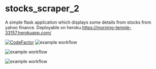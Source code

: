 # stocks_scraper_2
A simple flask application which displays some details from stocks from yahoo finance.
Deployable on heroku.https://morning-temple-33157.herokuapp.com/


[![CodeFactor](https://www.codefactor.io/repository/github/phillip2468/stocks_scraper_2/badge)](https://www.codefactor.io/repository/github/phillip2468/stocks_scraper_2)
![example workflow](https://github.com/github/phillip2468/stocks_scraper_2/workflows/test.yml/badge.svg)

![example workflow](https://github.com/phillip2468/stocks_scraper_2/workflows/main.yml/badge.svg)


![example workflow](https://github.com/phillip2468/stocks_scraper_2/actions/workflows/main.yml/badge.svg)
